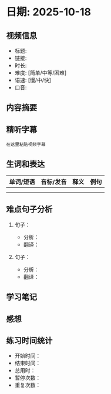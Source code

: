 # 日期: 2025-10-18

## 视频信息

- 标题: 
- 链接: 
- 时长: 
- 难度: [简单/中等/困难]
- 语速: [慢/中/快]
- 口音: 

## 内容摘要



## 精听字幕

```
在这里粘贴视频字幕
```

## 生词和表达

| 单词/短语 | 音标/发音 | 释义 | 例句 |
|---------|---------|------|------|
|         |         |      |      |
|         |         |      |      |

## 难点句子分析

1. 句子：
   - 分析：
   - 翻译：

2. 句子：
   - 分析：
   - 翻译：

## 学习笔记



## 感想



## 练习时间统计

- 开始时间：
- 结束时间：
- 总用时：
- 暂停次数：
- 重复次数： 